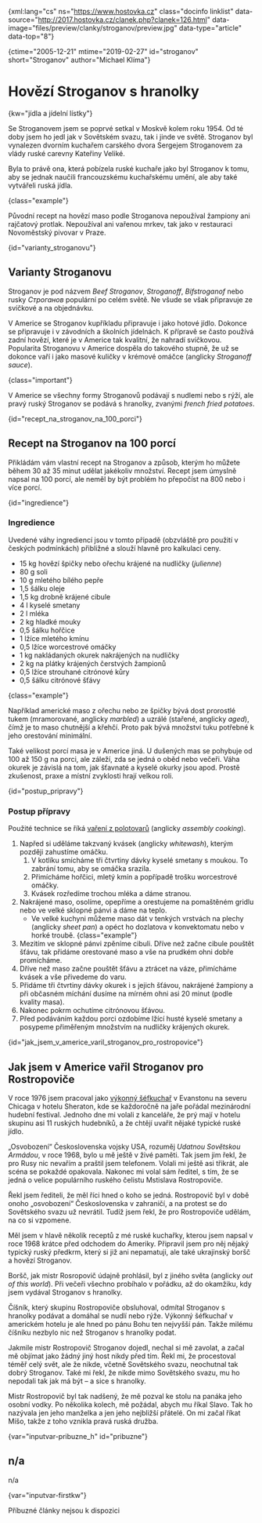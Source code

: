
{xml:lang="cs" ns="https://www.hostovka.cz" class="docinfo linklist" data-source="http://2017.hostovka.cz/clanek.php?clanek=126.html" data-image="files/preview/clanky/stroganov/preview.jpg" data-type="article" data-top="8"}

{ctime="2005-12-21" mtime="2019-02-27" id="stroganov" short="Stroganov" author="Michael Klíma"}

# Hovězí Stroganov s hranolky

<!-- generated attribute kw by user_udpatekw.sh on 2020-02-28, do not edit -->

{kw="jídla a jídelní lístky"}

Se Stroganovem jsem se poprvé setkal v Moskvě kolem roku 1954. Od té doby jsem ho jedl jak v Sovětském svazu, tak i jinde ve světě. Stroganov byl vynalezen dvorním kuchařem carského dvora Sergejem Stroganovem za vlády ruské carevny Kateřiny Veliké.

Byla to právě ona, která pobízela ruské kuchaře jako byl Stroganov k tomu, aby se jednak naučili francouzskému kuchařskému umění, ale aby také vytvářeli ruská jídla.

{class="example"}

Původní recept na hovězí maso podle Stroganova nepoužíval žampiony ani rajčatový protlak. Nepoužíval ani vařenou mrkev, tak jako v restauraci Novoměstský pivovar v Praze.

{id="varianty_stroganovu"}

## Varianty Stroganovu

Stroganov je pod názvem _Beef Stroganov_, _Stroganoff_, _Bifstroganof_ nebo rusky _Строганов_ populární po celém světě. Ne všude se však připravuje ze svíčkové a na objednávku.

V Americe se Stroganov kupříkladu připravuje i jako hotové jídlo. Dokonce se připravuje i v závodních a školních jídelnách. K přípravě se často používá zadní hovězí, které je v Americe tak kvalitní, že nahradí svíčkovou. Popularita Stroganovu v Americe dospěla do takového stupně, že už se dokonce vaří i jako masové kuličky v krémové omáčce (anglicky _Stroganoff sauce_).

{class="important"}

V Americe se všechny formy Stroganovů podávají s nudlemi nebo s rýží, ale pravý ruský Stroganov se podává s hranolky, zvanými _french fried potatoes_.

{id="recept\_na\_stroganov\_na\_100_porci"}

## Recept na Stroganov na 100 porcí

Přikládám vám vlastní recept na Stroganov a způsob, kterým ho můžete během 30 až 35 minut udělat jakékoliv množství. Recept jsem úmyslně napsal na 100 porcí, ale neměl by být problém ho přepočíst na 800 nebo i více porcí.

{id="ingredience"}

### Ingredience

Uvedené váhy ingrediencí jsou v tomto případě (obzvláště pro použití v českých podmínkách) přibližné a slouží hlavně pro kalkulaci ceny.

  * 15 kg hovězí špičky nebo ořechu krájené na nudličky (_julienne_)
  * 80 g soli
  * 10 g mletého bílého pepře
  * 1,5 šálku oleje
  * 1,5 kg drobně krájené cibule
  * 4 l kyselé smetany
  * 2 l mléka
  * 2 kg hladké mouky
  * 0,5 šálku hořčice
  * 1 lžíce mletého kmínu
  * 0,5 lžíce worcestrové omáčky
  * 1 kg nakládaných okurek nakrájených na nudličky
  * 2 kg na plátky krájených čerstvých žampionů
  * 0,5 lžíce strouhané citrónové kůry
  * 0,5 šálku citrónové šťávy

{class="example"}

Například americké maso z ořechu nebo ze špičky bývá dost prorostlé tukem (mramorované, anglicky _marbled_) a uzrálé (stařené, anglicky _aged_), čímž je to maso chutnější a křehčí. Proto pak bývá množství tuku potřebné k jeho orestování minimální.

Také velikost porcí masa je v Americe jiná. U dušených mas se pohybuje od 100 až 150 g na porci, ale záleží, zda se jedná o oběd nebo večeři. Váha okurek je závislá na tom, jak šťavnaté a kyselé okurky jsou apod. Prostě zkušenost, praxe a místní zvyklosti hrají velkou roli.

{id="postup_pripravy"}

### Postup přípravy

Použité technice se říká [vaření z polotovarů][1] (anglicky _assembly cooking_).

  1. Napřed si uděláme takzvaný kvásek (anglicky _whitewash_), kterým později zahustíme omáčku. 
      1. V kotlíku smícháme tři čtvrtiny dávky kyselé smetany s moukou. To zabrání tomu, aby se omáčka srazila.
      2. Přimícháme hořčici, mletý kmín a popřípadě trošku worcestrové omáčky.
      3. Kvásek rozředíme trochou mléka a dáme stranou.
  2. Nakrájené maso, osolíme, opepříme a orestujeme na pomaštěném gridlu nebo ve velké sklopné pánvi a dáme na teplo. 
      * Ve velké kuchyni můžeme maso dát v tenkých vrstvách na plechy (anglicky _sheet pan_) a opéct ho dozlatova v konvektomatu nebo v horké troubě. {class="example"}
  3. Mezitím ve sklopné pánvi zpěníme cibuli. Dříve než začne cibule pouštět šťávu, tak přidáme orestované maso a vše na prudkém ohni dobře promícháme.
  4. Dříve než maso začne pouštět šťávu a ztrácet na váze, přimícháme kvásek a vše přivedeme do varu.
  5. Přidáme tři čtvrtiny dávky okurek i s jejich šťávou, nakrájené žampiony a při občasném míchání dusíme na mírném ohni asi 20 minut (podle kvality masa).
  6. Nakonec pokrm ochutíme citrónovou šťávou.
  7. Před podáváním každou porci ozdobíme lžící husté kyselé smetany a posypeme přiměřeným množstvím na nudličky krájených okurek.

{id="jak\_jsem\_v\_americe\_varil\_stroganov\_pro_rostropovice"}

## Jak jsem v Americe vařil Stroganov pro Rostropoviče

V roce 1976 jsem pracoval jako [výkonný šéfkuchař][2] v Evanstonu na severu Chicaga v hotelu Sheraton, kde se každoročně na jaře pořádal mezinárodní hudební festival. Jednoho dne mi volali z kanceláře, že prý mají v hotelu skupinu asi 11 ruských hudebníků, a že chtějí uvařit nějaké typické ruské jídlo.

„Osvobození“ Československa vojsky USA, rozuměj _Udatnou Sovětskou Armádou_, v roce 1968, bylo u mě ještě v živé paměti. Tak jsem jim řekl, že pro Rusy nic nevařím a praštil jsem telefonem. Volali mi ještě asi třikrát, ale scéna se pokaždé opakovala. Nakonec mi volal sám ředitel, s tím, že se jedná o velice populárního ruského čelistu Mstislava Rostropoviče.

Řekl jsem řediteli, že měl říci hned o koho se jedná. Rostropovič byl v době onoho „osvobození“ Československa v zahraničí, a na protest se do Sovětského svazu už nevrátil. Tudíž jsem řekl, že pro Rostropoviče udělám, na co si vzpomene.

Měl jsem v hlavě několik receptů z mé ruské kuchařky, kterou jsem napsal v roce 1968 krátce před odchodem do Ameriky. Připravil jsem pro něj nějaký typický ruský předkrm, který si již ani nepamatuji, ale také ukrajinský boršč a hovězí Stroganov.

Boršč, jak mistr Rosropovič údajně prohlásil, byl z jiného světa (anglicky _out of this world_). Při večeři všechno probíhalo v pořádku, až do okamžiku, kdy jsem vydával Stroganov s hranolky.

Číšník, který skupinu Rostropoviče obsluhoval, odmítal Stroganov s hranolky podávat a domáhal se nudlí nebo rýže. Výkonný šéfkuchař v americkém hotelu je ale hned po pánu Bohu ten nejvyšší pán. Takže milému číšníku nezbylo nic než Stroganov s hranolky podat.

Jakmile mistr Rostropovič Stroganov dojedl, nechal si mě zavolat, a začal mě objímat jako žádný jiný host nikdy před tím. Řekl mi, že procestoval téměř celý svět, ale že nikde, včetně Sovětského svazu, neochutnal tak dobrý Stroganov. Také mi řekl, že nikde mimo Sovětského svazu, mu ho nepodali tak jak má být – a sice s hranolky.

Mistr Rostropovič byl tak nadšený, že mě pozval ke stolu na panáka jeho osobní vodky. Po několika kolech, mě požádal, abych mu říkal Slavo. Tak ho nazývala jen jeho manželka a jen jeho nejbližší přátelé. On mi začal říkat Míšo, takže z toho vznikla pravá ruská družba.

{var="inputvar-pribuzne_h" id="pribuzne"}

## n/a

n/a

{var="inputvar-firstkw"}

Příbuzné články nejsou k dispozici

 [1]: /vareni_z_polotovaru
 [2]: /kucharske_tituly#vykonny_sefkuchar


